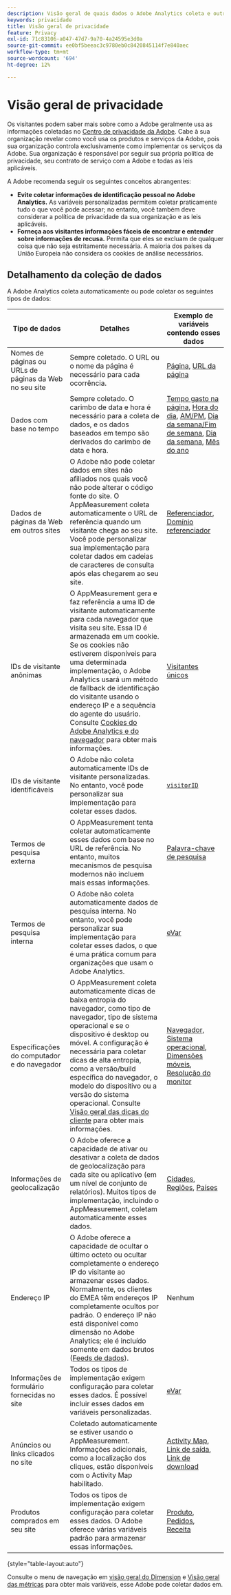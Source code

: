 ```yaml
---
description: Visão geral de quais dados o Adobe Analytics coleta e outras considerações de privacidade.
keywords: privacidade
title: Visão geral de privacidade
feature: Privacy
exl-id: 71c83106-a047-47d7-9a70-4a24595e3d0a
source-git-commit: ee0bf5beeac3c9780eb0c8420845114f7e840aec
workflow-type: tm+mt
source-wordcount: '694'
ht-degree: 12%

---
```


# Visão geral de privacidade

Os visitantes podem saber mais sobre como a Adobe geralmente usa as informações coletadas no [Centro de privacidade da Adobe](https://www.adobe.com/br/privacy.html). Cabe à sua organização revelar como você usa os produtos e serviços da Adobe, pois sua organização controla exclusivamente como implementar os serviços da Adobe. Sua organização é responsável por seguir sua própria política de privacidade, seu contrato de serviço com a Adobe e todas as leis aplicáveis.

A Adobe recomenda seguir os seguintes conceitos abrangentes:

* **Evite coletar informações de identificação pessoal no Adobe Analytics.** As variáveis personalizadas permitem coletar praticamente tudo o que você pode acessar; no entanto, você também deve considerar a política de privacidade da sua organização e as leis aplicáveis.
* **Forneça aos visitantes informações fáceis de encontrar e entender sobre informações de recusa.** Permita que eles se excluam de qualquer coisa que não seja estritamente necessária. A maioria dos países da União Europeia não considera os cookies de análise necessários.

## Detalhamento da coleção de dados

A Adobe Analytics coleta automaticamente ou pode coletar os seguintes tipos de dados:

| Tipo de dados | Detalhes | Exemplo de variáveis contendo esses dados |
| --- | --- | --- |
| Nomes de páginas ou URLs de páginas da Web no seu site | Sempre coletado. O URL ou o nome da página é necessário para cada ocorrência. | [Página](../components/dimensions/page.md), [URL da página](../components/dimensions/page-url.md) |
| Dados com base no tempo | Sempre coletado. O carimbo de data e hora é necessário para a coleta de dados, e os dados baseados em tempo são derivados do carimbo de data e hora. | [Tempo gasto na página](../components/dimensions/time-spent-on-page.md), [Hora do dia](../components/dimensions/hour-of-day.md), [AM/PM](../components/dimensions/am-pm.md), [Dia da semana/Fim de semana](../components/dimensions/weekday-weekend.md), [Dia da semana](../components/dimensions/day-of-week.md), [Mês do ano](../components/dimensions/month-of-year.md) |
| Dados de páginas da Web em outros sites | O Adobe não pode coletar dados em sites não afiliados nos quais você não pode alterar o código fonte do site. O AppMeasurement coleta automaticamente o URL de referência quando um visitante chega ao seu site. Você pode personalizar sua implementação para coletar dados em cadeias de caracteres de consulta após elas chegarem ao seu site. | [Referenciador](../components/dimensions/referrer.md), [Domínio referenciador](../components/dimensions/referring-domain.md) |
| IDs de visitante anônimas | O AppMeasurement gera e faz referência a uma ID de visitante automaticamente para cada navegador que visita seu site. Essa ID é armazenada em um cookie. Se os cookies não estiverem disponíveis para uma determinada implementação, o Adobe Analytics usará um método de fallback de identificação do visitante usando o endereço IP e a sequência do agente do usuário. Consulte [Cookies do Adobe Analytics e do navegador](cookies/cookies.md) para obter mais informações. | [Visitantes únicos](../components/metrics/unique-visitors.md) |
| IDs de visitante identificáveis | O Adobe não coleta automaticamente IDs de visitante personalizadas. No entanto, você pode personalizar sua implementação para coletar esses dados. | [`visitorID`](../implement/vars/config-vars/visitorid.md) |
| Termos de pesquisa externa | O AppMeasurement tenta coletar automaticamente esses dados com base no URL de referência. No entanto, muitos mecanismos de pesquisa modernos não incluem mais essas informações. | [Palavra-chave de pesquisa](../components/dimensions/search-keyword.md) |
| Termos de pesquisa interna | O Adobe não coleta automaticamente dados de pesquisa interna. No entanto, você pode personalizar sua implementação para coletar esses dados, o que é uma prática comum para organizações que usam o Adobe Analytics. | [eVar](../components/dimensions/evar.md) |
| Especificações do computador e do navegador | O AppMeasurement coleta automaticamente dicas de baixa entropia do navegador, como tipo de navegador, tipo de sistema operacional e se o dispositivo é desktop ou móvel. A configuração é necessária para coletar dicas de alta entropia, como a versão/build específica do navegador, o modelo do dispositivo ou a versão do sistema operacional. Consulte [Visão geral das dicas do cliente](client-hints.md) para obter mais informações. | [Navegador](../components/dimensions/browser.md), [Sistema operacional](../components/dimensions/operating-systems.md), [Dimensões móveis](../components/dimensions/mobile-dimensions.md), [Resolução do monitor](../components/dimensions/monitor-resolution.md) |
| Informações de geolocalização | O Adobe oferece a capacidade de ativar ou desativar a coleta de dados de geolocalização para cada site ou aplicativo (em um nível de conjunto de relatórios). Muitos tipos de implementação, incluindo o AppMeasurement, coletam automaticamente esses dados. | [Cidades](../components/dimensions/cities.md), [Regiões](../components/dimensions/regions.md), [Países](../components/dimensions/countries.md) |
| Endereço IP | O Adobe oferece a capacidade de ocultar o último octeto ou ocultar completamente o endereço IP do visitante ao armazenar esses dados. Normalmente, os clientes do EMEA têm endereços IP completamente ocultos por padrão. O endereço IP não está disponível como dimensão no Adobe Analytics; ele é incluído somente em dados brutos ([Feeds de dados](../export/analytics-data-feed/data-feed-overview.md)). | Nenhum |
| Informações de formulário fornecidas no site | Todos os tipos de implementação exigem configuração para coletar esses dados. É possível incluir esses dados em variáveis personalizadas. | [eVar](../components/dimensions/evar.md) |
| Anúncios ou links clicados no site | Coletado automaticamente se estiver usando o AppMeasurement. Informações adicionais, como a localização dos cliques, estão disponíveis com o Activity Map habilitado. | [Activity Map](../analyze/activity-map/activity-map.md), [Link de saída](../components/dimensions/exit-link.md), [Link de download](../components/dimensions/download-link.md) |
| Produtos comprados em seu site | Todos os tipos de implementação exigem configuração para coletar esses dados. O Adobe oferece várias variáveis padrão para armazenar essas informações. | [Produto](../components/dimensions/product.md), [Pedidos](../components/metrics/orders.md), [Receita](../components/metrics/revenue.md) |

{style="table-layout:auto"}

Consulte o menu de navegação em [visão geral do Dimension](../components/dimensions/overview.md) e [Visão geral das métricas](../components/metrics/overview.md) para obter mais variáveis, esse Adobe pode coletar dados em.
